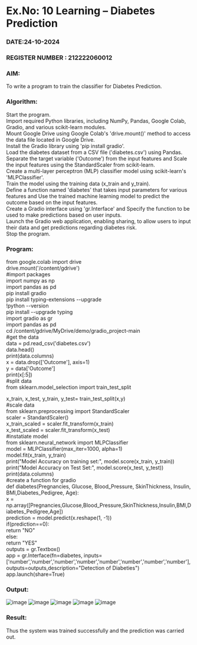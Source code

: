 # Ex.No: 10 Learning – Diabetes Prediction
### DATE:24-10-2024                                                                   
### REGISTER NUMBER : 212222060012
### AIM: 
To write a program to train the classifier for Diabetes Prediction.
###  Algorithm:
Start the program.<br>
Import required Python libraries, including NumPy, Pandas, Google Colab, Gradio, and various scikit-learn modules.<br>
Mount Google Drive using Google Colab's 'drive.mount()' method to access the data file located in Google Drive.<br>
Install the Gradio library using 'pip install gradio'.<br>
Load the diabetes dataset from a CSV file ('diabetes.csv') using Pandas.<br>
Separate the target variable ('Outcome') from the input features and Scale the input features using the StandardScaler from scikit-learn.<br>
Create a multi-layer perceptron (MLP) classifier model using scikit-learn's 'MLPClassifier'.<br>
Train the model using the training data (x_train and y_train).<br>
Define a function named 'diabetes' that takes input parameters for various features and Use the trained machine learning model to predict the outcome based on the input features.<br>
Create a Gradio interface using 'gr.Interface' and Specify the function to be used to make predictions based on user inputs.<br>
Launch the Gradio web application, enabling sharing, to allow users to input their data and get predictions regarding diabetes risk.<br>
Stop the program.<br>
### Program:
from google.colab import drive<br>
drive.mount('/content/gdrive')<br>
#import packages<br>
import numpy as np<br>
import pandas as pd<br>
pip install gradio<br>
pip install typing-extensions --upgrade<br>
!python --version<br>
 pip install --upgrade typing<br>
import gradio as gr<br>
import pandas as pd<br>
cd /content/gdrive/MyDrive/demo/gradio_project-main<br>
#get the data<br>
data = pd.read_csv('diabetes.csv')<br>
data.head()<br>
print(data.columns)<br>
x = data.drop(['Outcome'], axis=1)<br>
y = data['Outcome']<br>
print(x[:5])<br>
#split data<br>
from sklearn.model_selection import train_test_split<br>

x_train, x_test, y_train, y_test= train_test_split(x,y)<br>
#scale data<br>
from sklearn.preprocessing import StandardScaler<br>
scaler = StandardScaler()<br>
x_train_scaled = scaler.fit_transform(x_train)<br>
x_test_scaled = scaler.fit_transform(x_test)<br>
#instatiate model<br>
from sklearn.neural_network import MLPClassifier<br>
model = MLPClassifier(max_iter=1000, alpha=1)<br>
model.fit(x_train, y_train)<br>
print("Model Accuracy on training set:", model.score(x_train, y_train))<br>
print("Model Accuracy on Test Set:", model.score(x_test, y_test))<br>
print(data.columns)<br>
#create a function for gradio<br>
def diabetes(Pregnancies, Glucose, Blood_Pressure, SkinThickness, Insulin, BMI,Diabetes_Pedigree, Age):<br>
    x = np.array([Pregnancies,Glucose,Blood_Pressure,SkinThickness,Insulin,BMI,Diabetes_Pedigree,Age])<br>
    prediction = model.predict(x.reshape(1, -1))<br>
    if(prediction==0):<br>
      return "NO"<br>
    else:<br>
      return "YES"<br>
outputs = gr.Textbox()<br>
app = gr.Interface(fn=diabetes, inputs=['number','number','number','number','number','number','number','number'], outputs=outputs,description="Detection of Diabeties")<br>
app.launch(share=True)<br>

### Output:
![image](https://github.com/user-attachments/assets/f418b140-f6cd-4718-8811-da876021fb98)
![image](https://github.com/user-attachments/assets/a9b7659d-57f0-412e-a1d7-3d32912745df)
![image](https://github.com/user-attachments/assets/d42ef3a5-edef-4543-86ea-2833ba8ed398)
![image](https://github.com/user-attachments/assets/00b07bd4-d54e-4526-b305-94f4f8c9b4a4)
![image](https://github.com/user-attachments/assets/b4568349-5a9d-4280-96b5-0e933d36ffca)

### Result:
Thus the system was trained successfully and the prediction was carried out.
